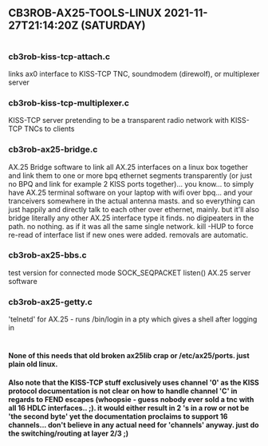 ## CB3ROB-AX25-TOOLS-LINUX 2021-11-27T21:14:20Z (SATURDAY)
#
### cb3rob-kiss-tcp-attach.c
links ax0 interface to KISS-TCP TNC, soundmodem (direwolf), or multiplexer server
### cb3rob-kiss-tcp-multiplexer.c
KISS-TCP server pretending to be a transparent radio network with KISS-TCP TNCs to clients
### cb3rob-ax25-bridge.c
AX.25 Bridge software to link all AX.25 interfaces on a linux box together and link them to one or more bpq ethernet segments transparently (or just no BPQ and link for example 2 KISS ports together)... you know... to simply have AX.25 terminal software on your laptop with wifi over bpq... and your tranceivers somewhere in the actual antenna masts. and so everything can just happily and directly talk to each other over ethernet, mainly. but it'll also bridge literally any other AX.25 interface type it finds. no digipeaters in the path. no nothing. as if it was all the same single network. kill -HUP to force re-read of interface list if new ones were added. removals are automatic.
### cb3rob-ax25-bbs.c
test version for connected mode SOCK_SEQPACKET listen() AX.25 server software
### cb3rob-ax25-getty.c
'telnetd' for AX.25 - runs /bin/login in a pty which gives a shell after logging in
#
#### None of this needs that old broken ax25lib crap or /etc/ax25/ports. just plain old linux.
#### Also note that the KISS-TCP stuff exclusively uses channel '0' as the KISS protocol documentation is not clear on how to handle channel 'C' in regards to FEND escapes (whoopsie - guess nobody ever sold a tnc with all 16 HDLC interfaces.. ;). it would either result in 2 's in a row or not be 'the second byte' yet the documentation proclaims to support 16 channels... don't believe in any actual need for 'channels' anyway. just do the switching/routing at layer 2/3 ;)
